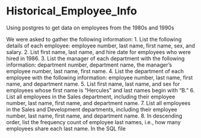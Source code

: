 # Historical_Employee_Info
Using postgres to get data on employees from the 1980s and 1990s

We were asked to gather the following information:
        1. List the following details of each employee: employee number, last name, first name, sex, and salary.
        2. List first name, last name, and hire date for employees who were hired in 1986.
        3. List the manager of each department with the following information: department number, department name, the manager’s employee number, last name, first name.
        4. List the department of each employee with the following information: employee number, last name, first name, and department name.
        5. List first name, last name, and sex for employees whose first name is “Hercules” and last names begin with “B.”
        6. List all employees in the Sales department, including their employee number, last name, first name, and department name.
        7. List all employees in the Sales and Development departments, including their employee number, last name, first name, and department name.
        8. In descending order, list the frequency count of employee last names, i.e., how many employees share each last name.
In the SQL file 
